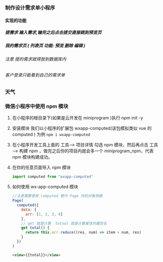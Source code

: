 ### 制作设计需求单小程序

#### 实现的功能

##### 提需求 输入需求,输完之后点击提交直接跳到预览页

##### 我的需求页 ( 列表页 功能: 预览 删除 编辑 )

###### 注意 提的需求就得放到数据库内

###### 客户登录只能看到自己的需求单

### 天气

### 微信小程序中使用 npm 模块

1. 在小程序的根目录下(如果是云开发在 miniprogram )执行 npm init -y
2. 安装模块 我们以小程序的扩展包 wxapp-computed(该包模拟类似 vue 的 computed ) 为例 `npm i wxapp-computed`
3. 在小程序开发工具上面的 工具--> 项目详情 勾选 npm 模块，然后再点击 工具 --> 构建 npm ，做完之后你的项目内就会多一个 miniprogram_npm，代表 npm 模块构建成功。
4. 在你的任意页面导入 npm 模块

   ```js
   import computed from "wxapp-computed"
   ```

5. 如何使用 wx-app-computed 模块

   ```js
   //注意需要使用 computed 替代 Page 内的对象参数
   Page(
     computed({
       data: {
         arr: [1, 2, 3, 4]
       },
       // get 就是计算  totoal 就是计算属性的属性名
       get total() {
         return this.arr.reduce((res, num) => item + num, res)
       }
     })
   )
   ```

   ```html
   <view>{{total}}</view>
   ```
